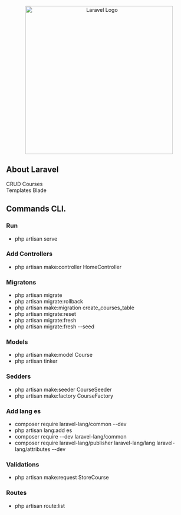 <p align="center"><a href="https://laravel.com" target="_blank"><img src="https://raw.githubusercontent.com/laravel/art/master/logo-lockup/5%20SVG/2%20CMYK/1%20Full%20Color/laravel-logolockup-cmyk-red.svg" width="400" alt="Laravel Logo"></a></p>

## About Laravel

CRUD Courses
<br>
Templates Blade

## Commands CLI.

### Run

-   php artisan serve

### Add Controllers

-   php artisan make:controller HomeController

### Migratons

-   php artisan migrate
-   php artisan migrate:rollback
-   php artisan make:migration create_courses_table
-   php artisan migrate:reset
-   php artisan migrate:fresh
-   php artisan migrate:fresh --seed

### Models

-   php artisan make:model Course
-   php artisan tinker

### Sedders

-   php artisan make:seeder CourseSeeder
-   php artisan make:factory CourseFactory

### Add lang es

-   composer require laravel-lang/common --dev
-   php artisan lang:add es
-   composer require --dev laravel-lang/common
-   composer require laravel-lang/publisher laravel-lang/lang laravel-lang/attributes --dev

### Validations

-   php artisan make:request StoreCourse

### Routes

-   php artisan route:list

